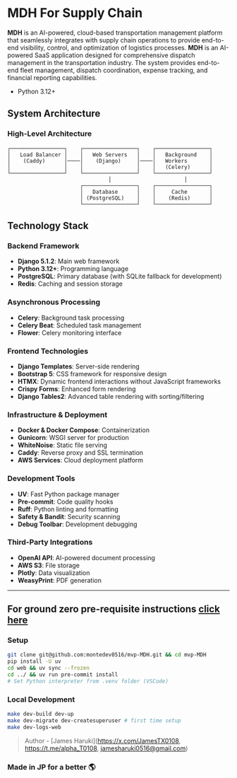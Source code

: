 # MDH For Supply Chain

**MDH** is an AI-powered, cloud-based transportation management platform that seamlessly integrates with supply chain operations to provide end-to-end visibility, control, and optimization of logistics processes.
**MDH** is an AI-powered SaaS application designed for comprehensive dispatch management in the transportation industry. The system provides end-to-end fleet management, dispatch coordination, expense tracking, and financial reporting capabilities.

- Python 3.12+

## System Architecture

### High-Level Architecture

```
┌─────────────────┐    ┌─────────────────┐    ┌─────────────────┐
│   Load Balancer │    │   Web Servers   │    │   Background    │
│    (Caddy)      │────│    (Django)     │────│   Workers       │
│                 │    │                 │    │   (Celery)      │
└─────────────────┘    └─────────────────┘    └─────────────────┘
                                │                       │
                       ┌─────────────────┐    ┌─────────────────┐
                       │   Database      │    │     Cache       │
                       │ (PostgreSQL)    │    │    (Redis)      │
                       └─────────────────┘    └─────────────────┘
```

## Technology Stack

### Backend Framework
- **Django 5.1.2**: Main web framework
- **Python 3.12+**: Programming language
- **PostgreSQL**: Primary database (with SQLite fallback for development)
- **Redis**: Caching and session storage

### Asynchronous Processing
- **Celery**: Background task processing
- **Celery Beat**: Scheduled task management
- **Flower**: Celery monitoring interface

### Frontend Technologies
- **Django Templates**: Server-side rendering
- **Bootstrap 5**: CSS framework for responsive design
- **HTMX**: Dynamic frontend interactions without JavaScript frameworks
- **Crispy Forms**: Enhanced form rendering
- **Django Tables2**: Advanced table rendering with sorting/filtering

### Infrastructure & Deployment
- **Docker & Docker Compose**: Containerization
- **Gunicorn**: WSGI server for production
- **WhiteNoise**: Static file serving
- **Caddy**: Reverse proxy and SSL termination
- **AWS Services**: Cloud deployment platform

### Development Tools
- **UV**: Fast Python package manager
- **Pre-commit**: Code quality hooks
- **Ruff**: Python linting and formatting
- **Safety & Bandit**: Security scanning
- **Debug Toolbar**: Development debugging

### Third-Party Integrations
- **OpenAI API**: AI-powered document processing
- **AWS S3**: File storage
- **Plotly**: Data visualization
- **WeasyPrint**: PDF generation

---
  
## For ground zero pre-requisite instructions [click here](https://github.com/montedev0516/mvp-MDH/)

### Setup

```bash
git clone git@github.com:montedev0516/mvp-MDH.git && cd mvp-MDH
pip install -U uv
cd web && uv sync --frozen
cd ../ && uv run pre-commit install
# Set Python interpreter from .venv folder (VSCode)
```

### Local Development

```bash
make dev-build dev-up
make dev-migrate dev-createsuperuser # first time setup
make dev-logs-web
```

> Author - [James Haruki](https://x.com/JamesTX0108, https://t.me/alpha_T0108, jamesharuki0516@gmail.com)

### Made in JP for a better 🌎
